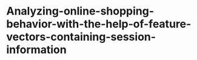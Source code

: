 # Analyzing-online-shopping-behavior-with-the-help-of-feature-vectors-containing-session-information